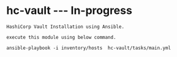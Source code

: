 # hc-vault  --- In-progress

```
HashiCorp Vault Installation using Ansible.

execute this module using below command. 

ansible-playbook -i inventory/hosts  hc-vault/tasks/main.yml

```
